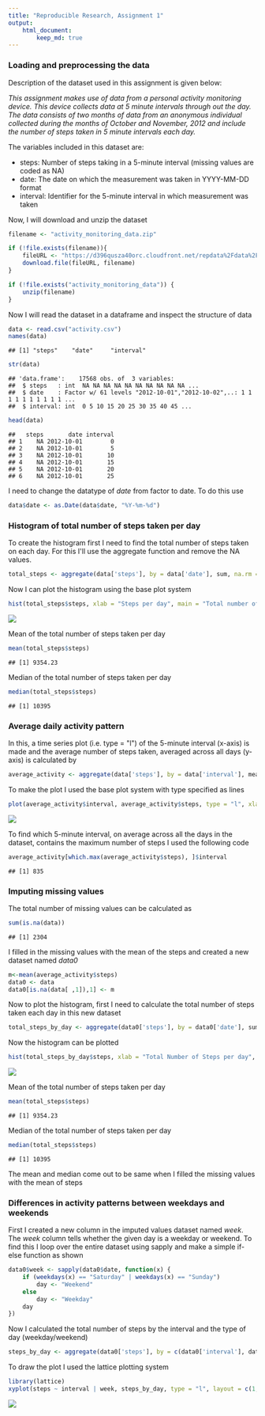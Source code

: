 ```yaml
---
title: "Reproducible Research, Assignment 1"
output: 
    html_document:
        keep_md: true
---
```




### Loading and preprocessing the data

Description of the dataset used in this assignment is given below:

*This assignment makes use of data from a personal activity monitoring device. This device collects data at 5 minute intervals through out the day. The data consists of two months of data from an anonymous individual collected during the months of October and November, 2012 and include the number of steps taken in 5 minute intervals each day.*

The variables included in this dataset are:

* steps: Number of steps taking in a 5-minute interval (missing values are coded as NA)
* date: The date on which the measurement was taken in YYYY-MM-DD format
* interval: Identifier for the 5-minute interval in which measurement was taken

Now, I will download and unzip the dataset


```r
filename <- "activity_monitoring_data.zip"

if (!file.exists(filename)){
    fileURL <- "https://d396qusza40orc.cloudfront.net/repdata%2Fdata%2Factivity.zip"
    download.file(fileURL, filename)
}  

if (!file.exists("activity_monitoring_data")) { 
    unzip(filename)
}
```
Now I will read the dataset in a dataframe and inspect the structure of data

```r
data <- read.csv("activity.csv")
names(data)
```

```
## [1] "steps"    "date"     "interval"
```

```r
str(data)
```

```
## 'data.frame':	17568 obs. of  3 variables:
##  $ steps   : int  NA NA NA NA NA NA NA NA NA NA ...
##  $ date    : Factor w/ 61 levels "2012-10-01","2012-10-02",..: 1 1 1 1 1 1 1 1 1 1 ...
##  $ interval: int  0 5 10 15 20 25 30 35 40 45 ...
```

```r
head(data)
```

```
##   steps       date interval
## 1    NA 2012-10-01        0
## 2    NA 2012-10-01        5
## 3    NA 2012-10-01       10
## 4    NA 2012-10-01       15
## 5    NA 2012-10-01       20
## 6    NA 2012-10-01       25
```
I need to change the datatype of *date* from factor to date. To do this use

```r
data$date <- as.Date(data$date, "%Y-%m-%d")
```

### Histogram of total number of steps taken per day

To create the histogram first I need to find the total number of steps taken on each day. For this I'll use the aggregate function and remove the NA values.

```r
total_steps <- aggregate(data['steps'], by = data['date'], sum, na.rm = T)
```
Now I can plot the histogram using the base plot system

```r
hist(total_steps$steps, xlab = "Steps per day", main = "Total number of steps taken each day")
```

![](PA1_template_files/figure-html/unnamed-chunk-5-1.png)<!-- -->

Mean of the total number of steps taken per day

```r
mean(total_steps$steps)
```

```
## [1] 9354.23
```
Median of the total number of steps taken per day

```r
median(total_steps$steps)
```

```
## [1] 10395
```

### Average daily activity pattern

In this, a time series plot (i.e. type = "l") of the 5-minute interval (x-axis) is made and the average number of steps taken, averaged across all days (y-axis) is calculated by

```r
average_activity <- aggregate(data['steps'], by = data['interval'], mean, na.rm = T)
```
To make the plot I used the base plot system with type specified as lines

```r
plot(average_activity$interval, average_activity$steps, type = "l", xlab = "Interval", ylab = "Average number of steps", main = "Average number of steps per intervals")
```

![](PA1_template_files/figure-html/unnamed-chunk-9-1.png)<!-- -->

To find which 5-minute interval, on average across all the days in the dataset, contains the maximum number of steps I used the following code

```r
average_activity[which.max(average_activity$steps), ]$interval
```

```
## [1] 835
```

### Imputing missing values

The total number of missing values can be calculated as

```r
sum(is.na(data))
```

```
## [1] 2304
```
I filled in the missing values with the mean of the steps and created a new dataset named *data0*

```r
m<-mean(average_activity$steps)
data0 <- data
data0[is.na(data[ ,1]),1] <- m
```
Now to plot the histogram, first I need to calculate the total number of steps taken each day in this new dataset

```r
total_steps_by_day <- aggregate(data0['steps'], by = data0['date'], sum)
```
Now the histogram can be plotted

```r
hist(total_steps_by_day$steps, xlab = "Total Number of Steps per day", main = "Number of Steps taken each day after missing values are imputed")
```

![](PA1_template_files/figure-html/unnamed-chunk-14-1.png)<!-- -->

Mean of the total number of steps taken per day

```r
mean(total_steps$steps)
```

```
## [1] 9354.23
```
Median of the total number of steps taken per day

```r
median(total_steps$steps)
```

```
## [1] 10395
```
The mean and median come out to be same when I filled the missing values with the mean of steps

### Differences in activity patterns between weekdays and weekends

First I created a new column in the imputed values dataset named *week*. The *week* column tells whether the given day is a weekday or weekend. To find this I loop over the entire dataset using sapply and make a simple if-else function as shown

```r
data0$week <- sapply(data0$date, function(x) {
    if (weekdays(x) == "Saturday" | weekdays(x) == "Sunday") 
        day <- "Weekend"
    else 
        day <- "Weekday"
    day
})
```
Now I calculated the total number of steps by the interval and the type of day (weekday/weekend)

```r
steps_by_day <- aggregate(data0['steps'], by = c(data0['interval'], data0['week']), mean)
```
To draw the plot I used the lattice plotting system

```r
library(lattice)
xyplot(steps ~ interval | week, steps_by_day, type = "l", layout = c(1, 2), xlab = "Interval", ylab = "Number of steps")
```

![](PA1_template_files/figure-html/unnamed-chunk-19-1.png)<!-- -->
